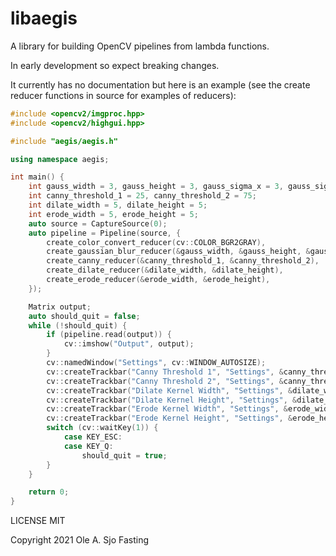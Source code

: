 # libaegis

A library for building OpenCV pipelines from lambda functions.

In early development so expect breaking changes.

It currently has no documentation but here is an example (see the create reducer functions in source for examples of reducers):

```c++
#include <opencv2/imgproc.hpp>
#include <opencv2/highgui.hpp>

#include "aegis/aegis.h"

using namespace aegis;

int main() {
    int gauss_width = 3, gauss_height = 3, gauss_sigma_x = 3, gauss_sigma_y = 0;
    int canny_threshold_1 = 25, canny_threshold_2 = 75;
    int dilate_width = 5, dilate_height = 5;
    int erode_width = 5, erode_height = 5;
    auto source = CaptureSource(0);
    auto pipeline = Pipeline(source, {
        create_color_convert_reducer(cv::COLOR_BGR2GRAY),
        create_gaussian_blur_reducer(&gauss_width, &gauss_height, &gauss_sigma_x, &gauss_sigma_y),
        create_canny_reducer(&canny_threshold_1, &canny_threshold_2),
        create_dilate_reducer(&dilate_width, &dilate_height),
        create_erode_reducer(&erode_width, &erode_height),
    });

    Matrix output;
    auto should_quit = false;
    while (!should_quit) {
        if (pipeline.read(output)) {
            cv::imshow("Output", output);
        }
        cv::namedWindow("Settings", cv::WINDOW_AUTOSIZE);
        cv::createTrackbar("Canny Threshold 1", "Settings", &canny_threshold_1, 200);
        cv::createTrackbar("Canny Threshold 2", "Settings", &canny_threshold_2, 200);
        cv::createTrackbar("Dilate Kernel Width", "Settings", &dilate_width, 20);
        cv::createTrackbar("Dilate Kernel Height", "Settings", &dilate_height, 20);
        cv::createTrackbar("Erode Kernel Width", "Settings", &erode_width, 20);
        cv::createTrackbar("Erode Kernel Height", "Settings", &erode_height, 20);
        switch (cv::waitKey(1)) {
            case KEY_ESC:
            case KEY_Q:
                should_quit = true;
        }
    }

    return 0;
}
```

LICENSE MIT

Copyright 2021 Ole A. Sjo Fasting
